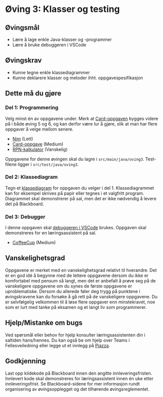 # Øving 3: Klasser og testing

## Øvingsmål

- Lære å lage enkle Java-klasser og -programmer
- Lære å bruke debuggeren i VSCode

## Øvingskrav

- Kunne tegne enkle klassediagrammer
- Kunne deklarere klasser og metoder ihht. oppgavespesifikasjon

## Dette må du gjøre

### Del 1: Programmering

Velg minst én av oppgavene under. Merk at [Card-oppgaven](./Card.md) bygges videre på i både øving 5 og 6, og kan derfor være lur å gjøre, slik at man har flere oppgaver å velge mellom senere.

- [Nim](./Nim.md) (Lett)
- [Card-oppgave](./Card.md) (Medium)
- [RPN-kalkulator](./RPNCalc.md) (Vanskelig)

Oppgavene for denne øvingen skal du lagre i `src/main/java/oving3`. Test-filene ligger i `src/test/java/oving3`.

### Del 2: Klassediagram

Tegn et [klassediagram](https://www.ntnu.no/wiki/display/tdt4100/Klassediagrammer) for oppgaven du velger i del 1. Klassediagrammet kan for eksempel skrives på papir eller tegnes i et valgfritt program. Diagrammet skal demonstrerer på sal, men det er ikke nødvendig å levere det på Blackboard.

### Del 3: Debugger

I denne oppgaven skal [debuggeren i VSCode](https://www.ntnu.no/wiki/pages/viewpage.action?pageId=235996724) brukes.  Oppgaven skal demonstreres for en læringsassistent på sal.

- [CoffeeCup](./CoffeeCup.md) (Medium)

## Vanskelighetsgrad

Oppgavene er merket med en vanskelighetsgrad relativt til hverandre. Det er en god idé å begynne med de lettere oppgavene dersom du ikke er komfortabel med pensum så langt, men det er anbefalt å prøve seg på de vanskeligere oppgavene om du synes de første oppgavene er uproblematiske. Dersom du allerede føler deg trygg på punktene i øvingskravene kan du forsøke å gå rett på de vanskeligere oppgavene. Du er selvfølgelig velkommen til å løse flere oppgaver enn minstekravet, noe som er lurt med tanke på eksamen og et langt liv som programmerer.

## Hjelp/Mistanke om bugs

Ved spørsmål eller behov for hjelp konsulter læringsassistenten din i saltiden hans/hennes. Du kan også be om hjelp over Teams i Fellesveiledning eller legge ut et innlegg på [Piazza](https://piazza.com/ntnu.no/spring2025/tdt4100).

## Godkjenning

Last opp kildekode på Blackboard innen den angitte innleveringsfristen. Innlevert kode skal demonstreres for læringsassistent innen én uke etter innleveringsfrist. Se Blackboard-sidene for mer informasjon rundt organisering av øvingsopplegget og det tilhørende øvingsreglementet.

